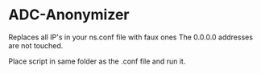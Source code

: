 # ADC-Anonymizer
Replaces all IP's in your ns.conf file with faux ones
The 0.0.0.0 addresses are not touched.

Place script in same folder as the .conf file and run it.

